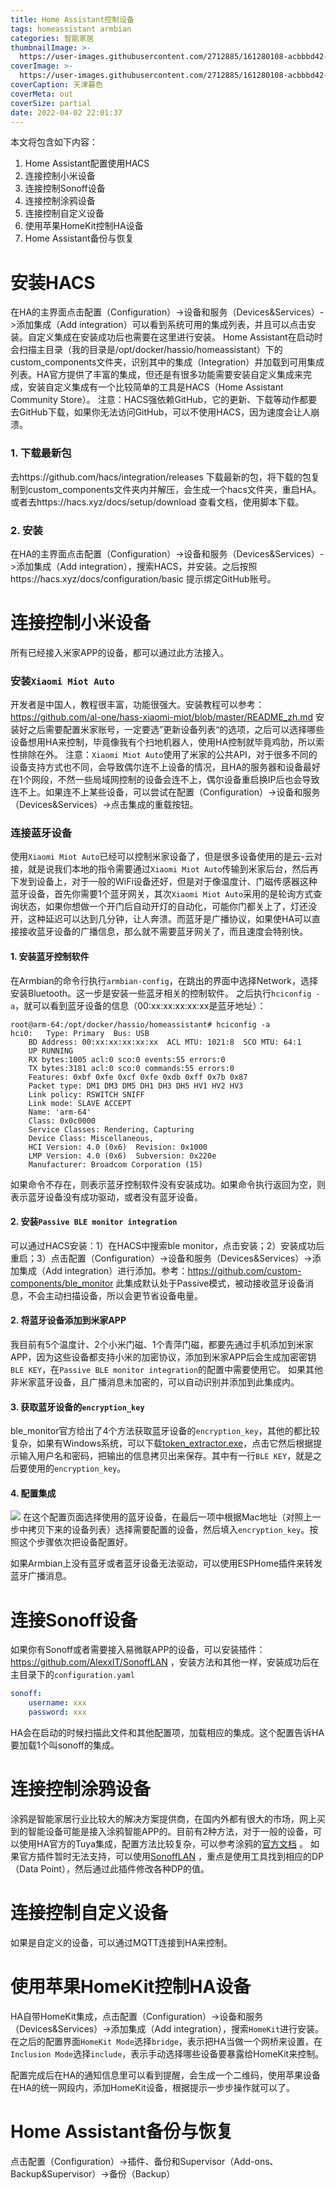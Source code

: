 ```yaml
---
title: Home Assistant控制设备
tags: homeassistant armbian
categories: 智能家居
thumbnailImage: >-
  https://user-images.githubusercontent.com/2712885/161280108-acbbbd42-1c65-45f8-ab58-66b5face9d9c.jpg
coverImage: >-
  https://user-images.githubusercontent.com/2712885/161280108-acbbbd42-1c65-45f8-ab58-66b5face9d9c.jpg
coverCaption: 天津暮色
coverMeta: out
coverSize: partial
date: 2022-04-02 22:01:37
---
```


本文将包含如下内容：
1. Home Assistant配置使用HACS
2. 连接控制小米设备
3. 连接控制Sonoff设备
4. 连接控制涂鸦设备
5. 连接控制自定义设备
5. 使用苹果HomeKit控制HA设备
6. Home Assistant备份与恢复

<!-- more -->

# 安装HACS
在HA的主界面点击配置（Configuration）->设备和服务（Devices&Services）->添加集成（Add integration）可以看到系统可用的集成列表，并且可以点击安装。自定义集成在安装成功后也需要在这里进行安装。
Home Assistant在启动时会扫描主目录（我的目录是/opt/docker/hassio/homeassistant）下的custom_components文件夹，识别其中的集成（Integration）并加载到可用集成列表。HA官方提供了丰富的集成，但还是有很多功能需要安装自定义集成来完成，安装自定义集成有一个比较简单的工具是HACS（Home Assistant Community Store）。
注意：HACS强依赖GitHub，它的更新、下载等动作都要去GitHub下载，如果你无法访问GitHub，可以不使用HACS，因为速度会让人崩溃。
### 1. 下载最新包
去https://github.com/hacs/integration/releases 下载最新的包，将下载的包复制到custom_components文件夹内并解压，会生成一个hacs文件夹，重启HA。
或者去https://hacs.xyz/docs/setup/download 查看文档，使用脚本下载。
### 2. 安装
在HA的主界面点击配置（Configuration）->设备和服务（Devices&Services）->添加集成（Add integration），搜索HACS，并安装。之后按照https://hacs.xyz/docs/configuration/basic 提示绑定GitHub账号。

# 连接控制小米设备
所有已经接入米家APP的设备，都可以通过此方法接入。

### 安装`Xiaomi Miot Auto`
开发者是中国人，教程很丰富，功能很强大。安装教程可以参考：https://github.com/al-one/hass-xiaomi-miot/blob/master/README_zh.md
安装好之后需要配置米家账号，一定要选”更新设备列表“的选项，之后可以选择哪些设备想用HA来控制，毕竟像我有个扫地机器人，使用HA控制就毕竟鸡肋，所以索性排除在外。
注意：`Xiaomi Miot Auto`使用了米家的公共API，对于很多不同的设备支持方式也不同，会导致偶尔连不上设备的情况，且HA的服务器和设备最好在1个网段，不然一些局域网控制的设备会连不上，偶尔设备重启换IP后也会导致连不上。如果连不上某些设备，可以尝试在配置（Configuration）->设备和服务（Devices&Services）->点击集成的重载按钮。

### 连接蓝牙设备
使用`Xiaomi Miot Auto`已经可以控制米家设备了，但是很多设备使用的是云-云对接，就是说我们本地的指令需要通过`Xiaomi Miot Auto`传输到米家后台，然后再下发到设备上，对于一般的WiFi设备还好，但是对于像温度计、门磁传感器这种蓝牙设备，首先你需要1个蓝牙网关，其次`Xiaomi Miot Auto`采用的是轮询方式查询状态，如果你想做一个开门后自动开灯的自动化，可能你门都关上了，灯还没开，这种延迟可以达到几分钟，让人奔溃。而蓝牙是广播协议，如果使HA可以直接接收蓝牙设备的广播信息，那么就不需要蓝牙网关了，而且速度会特别快。

#### 1. 安装蓝牙控制软件
在Armbian的命令行执行`armbian-config`，在跳出的界面中选择Network，选择安装Bluetooth。这一步是安装一些蓝牙相关的控制软件。
之后执行`hciconfig -a`，就可以看到蓝牙设备的信息（00:xx:xx:xx:xx:xx是蓝牙地址）：
```shell
root@arm-64:/opt/docker/hassio/homeassistant# hciconfig -a
hci0:	Type: Primary  Bus: USB
	BD Address: 00:xx:xx:xx:xx:xx  ACL MTU: 1021:8  SCO MTU: 64:1
	UP RUNNING 
	RX bytes:1005 acl:0 sco:0 events:55 errors:0
	TX bytes:3181 acl:0 sco:0 commands:55 errors:0
	Features: 0xbf 0xfe 0xcf 0xfe 0xdb 0xff 0x7b 0x87
	Packet type: DM1 DM3 DM5 DH1 DH3 DH5 HV1 HV2 HV3 
	Link policy: RSWITCH SNIFF 
	Link mode: SLAVE ACCEPT 
	Name: 'arm-64'
	Class: 0x0c0000
	Service Classes: Rendering, Capturing
	Device Class: Miscellaneous, 
	HCI Version: 4.0 (0x6)  Revision: 0x1000
	LMP Version: 4.0 (0x6)  Subversion: 0x220e
	Manufacturer: Broadcom Corporation (15)

```
如果命令不存在，则表示蓝牙控制软件没有安装成功。如果命令执行返回为空，则表示蓝牙设备没有成功驱动，或者没有蓝牙设备。

#### 2. 安装`Passive BLE monitor integration`
可以通过HACS安装：1）在HACS中搜索ble monitor，点击安装；2）安装成功后重启；3）点击配置（Configuration）->设备和服务（Devices&Services）->添加集成（Add integration）进行添加。参考：https://github.com/custom-components/ble_monitor
此集成默认处于Passive模式，被动接收蓝牙设备消息，不会主动扫描设备，所以会更节省设备电量。
#### 2. 将蓝牙设备添加到米家APP
我目前有5个温度计、2个小米门磁、1个青萍门磁，都要先通过手机添加到米家APP，因为这些设备都支持小米的加密协议，添加到米家APP后会生成加密密钥`BLE KEY`，在`Passive BLE monitor integration`的配置中需要使用它。
如果其他非米家蓝牙设备，且广播消息未加密的，可以自动识别并添加到此集成内。
#### 3. 获取蓝牙设备的`encryption_key`
ble_monitor官方给出了4个方法获取蓝牙设备的`encryption_key`，其他的都比较复杂，如果有Windows系统，可以下载[token_extractor.exe](https://github.com/PiotrMachowski/Xiaomi-cloud-tokens-extractor/releases/latest/download/token_extractor.exe)，点击它然后根据提示输入用户名和密码，把输出的信息拷贝出来保存。其中有一行`BLE KEY`，就是之后要使用的`encryption_key`。
#### 4. 配置集成
![](https://custom-components.github.io/ble_monitor/assets/images/configuration_screen.png)
在这个配置页面选择使用的蓝牙设备，在最后一项中根据Mac地址（对照上一步中拷贝下来的设备列表）选择需要配置的设备，然后填入`encryption_key`。按照这个步骤依次把设备配置好。

如果Armbian上没有蓝牙或者蓝牙设备无法驱动，可以使用ESPHome插件来转发蓝牙广播消息。

# 连接Sonoff设备

如果你有Sonoff或者需要接入易微联APP的设备，可以安装插件：https://github.com/AlexxIT/SonoffLAN ，安装方法和其他一样，安装成功后在主目录下的`configuration.yaml`

```yaml
sonoff:
    username: xxx
    password: xxx
```
HA会在启动的时候扫描此文件和其他配置项，加载相应的集成。这个配置告诉HA要加载1个叫sonoff的集成。

# 连接控制涂鸦设备
涂鸦是智能家居行业比较大的解决方案提供商，在国内外都有很大的市场，网上买到的智能设备可能是接入涂鸦智能APP的。目前有2种方法，对于一般的设备，可以使用HA官方的Tuya集成，配置方法比较复杂，可以参考涂鸦的[官方文档](https://developer.tuya.com/cn/docs/iot/Home-assistant-tuya-intergration?id=Kb0eqjig0utdd) 。
如果官方插件暂时无法支持，可以使用[SonoffLAN](https://github.com/rospogrigio/localtuya) ，重点是使用工具找到相应的DP（Data Point），然后通过此插件修改各种DP的值。

# 连接控制自定义设备
如果是自定义的设备，可以通过MQTT连接到HA来控制。

# 使用苹果HomeKit控制HA设备
HA自带HomeKit集成，点击配置（Configuration）->设备和服务（Devices&Services）->添加集成（Add integration），搜索`HomeKit`进行安装。在之后的配置界面`HomeKit Mode`选择`bridge`，表示把HA当做一个网桥来设置，在`Inclusion Mode`选择`include`，表示手动选择哪些设备要暴露给HomeKit来控制。

配置完成后在HA的通知信息里可以看到提醒，会生成一个二维码，使用苹果设备在HA的统一网段内，添加HomeKit设备，根据提示一步步操作就可以了。

# Home Assistant备份与恢复
点击配置（Configuration）->插件、备份和Supervisor（Add-ons、Backup&Supervisor）->备份（Backup）